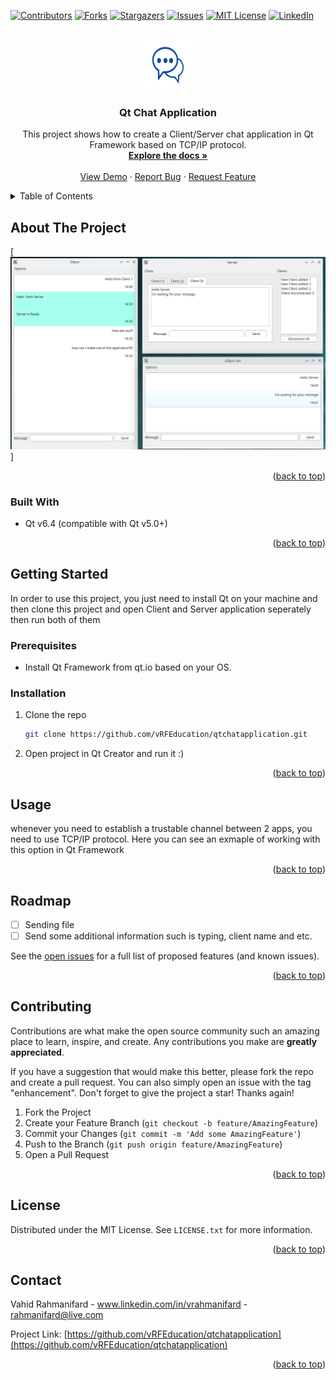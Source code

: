 <a name="readme-top"></a>

[![Contributors][contributors-shield]][contributors-url]
[![Forks][forks-shield]][forks-url]
[![Stargazers][stars-shield]][stars-url]
[![Issues][issues-shield]][issues-url]
[![MIT License][license-shield]][license-url]
[![LinkedIn][linkedin-shield]][linkedin-url]



<!-- PROJECT LOGO -->
<br />
<div align="center">
  <a href="https://github.com/vRFEducation/qtchatapplication">
    <img src="images/logo.png" alt="Logo" width="80" height="80">
  </a>

<h3 align="center">Qt Chat Application</h3>

  <p align="center">
    This project shows how to create a Client/Server chat application in Qt Framework based on TCP/IP protocol.
    <br />
    <a href="https://github.com/vRFEducation/qtchatapplication"><strong>Explore the docs »</strong></a>
    <br />
    <br />
    <a href="https://github.com/vRFEducation/qtchatapplication">View Demo</a>
    ·
    <a href="https://github.com/vRFEducation/qtchatapplication/issues">Report Bug</a>
    ·
    <a href="https://github.com/vRFEducation/qtchatapplication/issues">Request Feature</a>
  </p>
</div>



<!-- TABLE OF CONTENTS -->
<details>
  <summary>Table of Contents</summary>
  <ol>
    <li>
      <a href="#about-the-project">About The Project</a>
      <ul>
        <li><a href="#built-with">Built With</a></li>
      </ul>
    </li>
    <li>
      <a href="#getting-started">Getting Started</a>
      <ul>
        <li><a href="#prerequisites">Prerequisites</a></li>
        <li><a href="#installation">Installation</a></li>
      </ul>
    </li>
    <li><a href="#usage">Usage</a></li>
    <li><a href="#roadmap">Roadmap</a></li>
    <li><a href="#contributing">Contributing</a></li>
    <li><a href="#license">License</a></li>
    <li><a href="#contact">Contact</a></li>
    <li><a href="#acknowledgments">Acknowledgments</a></li>
  </ol>
</details>



<!-- ABOUT THE PROJECT -->
## About The Project

[![Product Name Screen Shot][product-screenshot]]


<p align="right">(<a href="#readme-top">back to top</a>)</p>



### Built With

* Qt v6.4 (compatible with Qt v5.0+)

<p align="right">(<a href="#readme-top">back to top</a>)</p>



<!-- GETTING STARTED -->
## Getting Started

In order to use this project, you just need to install Qt on your machine and then clone this project and open Client and Server application seperately then run both of them

### Prerequisites
  - Install Qt Framework from qt.io based on your OS.


### Installation

1. Clone the repo
   ```sh
   git clone https://github.com/vRFEducation/qtchatapplication.git
   ```
2. Open project in Qt Creator and run it :)
<p align="right">(<a href="#readme-top">back to top</a>)</p>



<!-- USAGE EXAMPLES -->
## Usage

whenever you need to establish a trustable channel between 2 apps, you need to use TCP/IP protocol. 
Here you can see an exmaple of working with this option in Qt Framework


<p align="right">(<a href="#readme-top">back to top</a>)</p>



<!-- ROADMAP -->
## Roadmap

- [ ] Sending file
- [ ] Send some additional information such is typing, client name and etc.

See the [open issues](https://github.com/vRFEducation/qtchatapplication/issues) for a full list of proposed features (and known issues).

<p align="right">(<a href="#readme-top">back to top</a>)</p>



<!-- CONTRIBUTING -->
## Contributing

Contributions are what make the open source community such an amazing place to learn, inspire, and create. Any contributions you make are **greatly appreciated**.

If you have a suggestion that would make this better, please fork the repo and create a pull request. You can also simply open an issue with the tag "enhancement".
Don't forget to give the project a star! Thanks again!

1. Fork the Project
2. Create your Feature Branch (`git checkout -b feature/AmazingFeature`)
3. Commit your Changes (`git commit -m 'Add some AmazingFeature'`)
4. Push to the Branch (`git push origin feature/AmazingFeature`)
5. Open a Pull Request

<p align="right">(<a href="#readme-top">back to top</a>)</p>



<!-- LICENSE -->
## License

Distributed under the MIT License. See `LICENSE.txt` for more information.

<p align="right">(<a href="#readme-top">back to top</a>)</p>



<!-- CONTACT -->
## Contact

Vahid Rahmanifard - www.linkedin.com/in/vrahmanifard - rahmanifard@live.com

Project Link: [https://github.com/vRFEducation/qtchatapplication](https://github.com/vRFEducation/qtchatapplication)

<p align="right">(<a href="#readme-top">back to top</a>)</p>



<!-- MARKDOWN LINKS & IMAGES -->
<!-- https://www.markdownguide.org/basic-syntax/#reference-style-links -->
[contributors-shield]: https://img.shields.io/github/contributors/github_username/repo_name.svg?style=for-the-badge
[contributors-url]: https://github.com/vRFEducation/qtchatapplication/graphs/contributors
[forks-shield]: https://img.shields.io/github/forks/github_username/repo_name.svg?style=for-the-badge
[forks-url]: https://github.com/vRFEducation/qtchatapplication/network/members
[stars-shield]: https://img.shields.io/github/stars/github_username/repo_name.svg?style=for-the-badge
[stars-url]: https://github.com/vRFEducation/qtchatapplication/stargazers
[issues-shield]: https://img.shields.io/github/issues/github_username/repo_name.svg?style=for-the-badge
[issues-url]: https://github.com/vRFEducation/qtchatapplication/issues
[license-shield]: https://img.shields.io/github/license/github_username/repo_name.svg?style=for-the-badge
[license-url]: https://github.com/vRFEducation/qtchatapplication/blob/master/LICENSE.txt
[linkedin-shield]: https://img.shields.io/badge/-LinkedIn-black.svg?style=for-the-badge&logo=linkedin&colorB=555
[linkedin-url]: https://linkedin.com/in/linkedin_username
[product-screenshot]: images/screenshot.png
[Next.js]: https://img.shields.io/badge/next.js-000000?style=for-the-badge&logo=nextdotjs&logoColor=white
[Next-url]: https://nextjs.org/
[React.js]: https://img.shields.io/badge/React-20232A?style=for-the-badge&logo=react&logoColor=61DAFB
[React-url]: https://reactjs.org/
[Vue.js]: https://img.shields.io/badge/Vue.js-35495E?style=for-the-badge&logo=vuedotjs&logoColor=4FC08D
[Vue-url]: https://vuejs.org/
[Angular.io]: https://img.shields.io/badge/Angular-DD0031?style=for-the-badge&logo=angular&logoColor=white
[Angular-url]: https://angular.io/
[Svelte.dev]: https://img.shields.io/badge/Svelte-4A4A55?style=for-the-badge&logo=svelte&logoColor=FF3E00
[Svelte-url]: https://svelte.dev/
[Laravel.com]: https://img.shields.io/badge/Laravel-FF2D20?style=for-the-badge&logo=laravel&logoColor=white
[Laravel-url]: https://laravel.com
[Bootstrap.com]: https://img.shields.io/badge/Bootstrap-563D7C?style=for-the-badge&logo=bootstrap&logoColor=white
[Bootstrap-url]: https://getbootstrap.com
[JQuery.com]: https://img.shields.io/badge/jQuery-0769AD?style=for-the-badge&logo=jquery&logoColor=white
[JQuery-url]: https://jquery.com 
